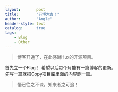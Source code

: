 ```yaml
---
layout:       post
title:        "开博大吉！"
author:       "Angle"
header-style: text
catalog:      true
tags:
    - Blog
    - Other
---
```


>博客开通了，在此感谢Hux的开源项目。

首先立一个Flag！
希望以后每个月能有一篇博客的更新。
<br>
先写一篇就把Copy项目库里面的内容删一篇。

>悟已往之不谏，知来者之可追！